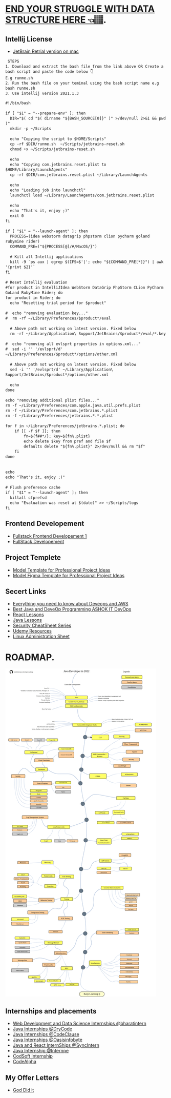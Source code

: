 # [END YOUR STRUGGLE WITH DATA STRUCTURE HERE 👈🏽](https://neetcode.io/practice).

## Intellij License
* [JetBrain Retrial version on mac](https://github.com/thanhdevapp/jetbrains-reset-trial-evaluation-mac)
```
 STEPS
1. Download and extract the bash file from the link above OR Create a bash script and paste the code below 👇 
E.g runme.sh
2. Run the bash file on your teminal using the bash script name e.g bash runme.sh
3. Use intellij version 2021.1.3

```

```
#!/bin/bash

if [ "$1" = "--prepare-env" ]; then
  DIR="$( cd "$( dirname "${BASH_SOURCE[0]}" )" >/dev/null 2>&1 && pwd )"
  mkdir -p ~/Scripts

  echo "Copying the script to $HOME/Scripts"
  cp -rf $DIR/runme.sh  ~/Scripts/jetbrains-reset.sh
  chmod +x ~/Scripts/jetbrains-reset.sh

  echo
  echo "Copying com.jetbrains.reset.plist to $HOME/Library/LaunchAgents"
  cp -rf $DIR/com.jetbrains.reset.plist ~/Library/LaunchAgents

  echo
  echo "Loading job into launchctl"
  launchctl load ~/Library/LaunchAgents/com.jetbrains.reset.plist

  echo
  echo "That's it, enjoy ;)"
  exit 0
fi

if [ "$1" = "--launch-agent" ]; then
  PROCESS=(idea webstorm datagrip phpstorm clion pycharm goland rubymine rider)
  COMMAND_PRE=("${PROCESS[@]/#/MacOS/}")

  # Kill all Intellij applications
  kill -9 `ps aux | egrep $(IFS=$'|'; echo "${COMMAND_PRE[*]}") | awk '{print $2}'`
fi

# Reset Intellij evaluation
#for product in IntelliJIdea WebStorm DataGrip PhpStorm CLion PyCharm GoLand RubyMine Rider; do
for product in Rider; do
  echo "Resetting trial period for $product"

#  echo "removing evaluation key..."
#  rm -rf ~/Library/Preferences/$product*/eval

  # Above path not working on latest version. Fixed below
  rm -rf ~/Library/Application\ Support/JetBrains/$product*/eval/*.key

#  echo "removing all evlsprt properties in options.xml..."
#  sed -i '' '/evlsprt/d' ~/Library/Preferences/$product*/options/other.xml

  # Above path not working on latest version. Fixed below
  sed -i '' '/evlsprt/d' ~/Library/Application\ Support/JetBrains/$product*/options/other.xml

  echo
done

echo "removing additional plist files..."
rm -f ~/Library/Preferences/com.apple.java.util.prefs.plist
rm -f ~/Library/Preferences/com.jetbrains.*.plist
rm -f ~/Library/Preferences/jetbrains.*.*.plist

for f in ~/Library/Preferences/jetbrains.*.plist; do
    if [[ -f $f ]]; then
        fn=${f##*/}; key=${fn%.plist}
        echo delete $key from pref and file $f
        defaults delete "${fn%.plist}" 2>/dev/null && rm "$f"
    fi
done


echo
echo "That's it, enjoy ;)"

# Flush preference cache
if [ "$1" = "--launch-agent" ]; then
  killall cfprefsd
  echo "Evaluation was reset at $(date)" >> ~/Scripts/logs
fi
```

## Frontend Developement
+ [Fullstack Frontend Developement 1](https://mega.nz/folder/KxhBHQZT#6L-57x0w3L4jowjIlrRQ6w)
+ [FullStack Developement](https://mega.nz/folder/DrYHBSxA#xMQBqkyr5lTOb9R6Zg_3yA) 

## Project Templete
- [Model Template for Professional Project Ideas](https://themeforest.net/item/renax-car-rental-template/50946417)
- [Model Figma Template for Professional Project Ideas](https://app.dhiwise.com/web-templates)

## Secert Links
+ [Everything you need to know about Deveops and AWS](https://drive.google.com/drive/folders/1P15Mp_J4WtUnr3EU7aZf-tgdX6jquEYE)
+ [Best Java and DeveOp Programming ASHOK IT DevOps](https://drive.google.com/drive/folders/1q41_DOSmVDL__yZYs7zNUHc8Z1heLZWV)
+ [React Lessons](https://drive.google.com/drive/folders/1DHuk-5sls0bMfE0hqJWCUzKcVKLfjqJy)
+ [Java Lessons](https://drive.google.com/drive/folders/1DQl01unzlOrQmXrG05iOb38ROW22WVM2?usp=sharing)
+ [Security CheatSheet Series](https://cheatsheetseries.owasp.org/cheatsheets/Authentication_Cheat_Sheet.html)
+ [Udemy Resources](https://1337x.to/torrent/3000685/Udemy-Linux-Administration-with-Advance-Troubleshooting-Skills/)
+ [Linux Administration Sheet](https://drive.google.com/file/d/1WJyjAfRmdgFbZq-ii5HKGQepjDMFpixf/view)




# ROADMAP.

<img src="https://github.com/Innocentsax/JAVA_BEGINNERS_ROADMAP_RESOURCES/blob/main/Java-Master-RoadMap/java-developer-roadmap.png">


## Internships and placements
+ [Web Development and Data Science Internships @bharatintern](https://bharatintern.live/b/i/index.html)
+ [Java Internships @DryCode](https://drycode-internships.github.io/)
+ [Java Internships @CodeClause](https://internship.codeclause.com/InternshipDomains)
+ [Java Internships @Oasisinfobyte](https://oasisinfobyte.com/#features)
+ [Java and React InternShips @SyncIntern](https://www.syncinterns.com/)
+ [Java Internship @Internpe](https://internpe.in/index.html)
+ [CodSoft Internship](https://docs.google.com/forms/d/e/1FAIpQLSd9wZJpC7Q_T3VcxOQ7YRACFcor6N-psh060RrIwZb7tGBBvw/viewform)
+ [CodeAlpha](https://docs.google.com/forms/d/e/1FAIpQLSeKAA3g_XsH7qCMVxPsEAM2JHJrIDLBgpLqWpQfmkoLeYcexg/viewform)

## My Offer Letters
+ [God Did it](https://drive.google.com/drive/folders/10c6hdOVCJSTP-RunGvv4yuzCqzY4AJED)
